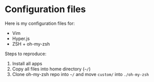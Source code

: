 # Configuration files

Here is my configuration files for:
- Vim
- Hyper.js
- ZSH + oh-my-zsh

Steps to reproduce:
1. Install all apps
2. Copy all files into home directory (`~/`)
3. Clone oh-my-zsh repo into `~/` and move `custom/` into `./oh-my-zsh` 

